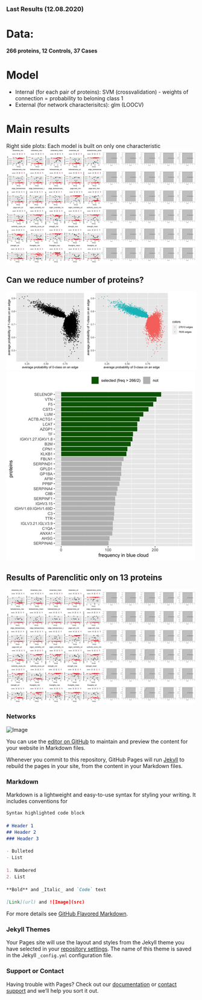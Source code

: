 ### Last Results (12.08.2020)
# Data: 
**266 proteins, 12 Controls, 37 Cases**
# Model
- Internal (for each pair of proteins): SVM (crossvalidation) - weights of connection = probability to beloning class 1
- External (for network characterisitcs): glm (LOOCV)
# Main results
Right side plots: Each model is built on only one characteristic
![Image](FINAL_FIG_FULL.jpg)
## Can we reduce number of proteins?
![Image](SELECT_EDGES.jpg)
![Image](BAR.jpg)
## Results of Parenclitic only on 13 proteins
![Image](FINAL_FIG_SMALL.jpg)
### Networks
![Image](NETWORKS.PNG)


You can use the [editor on GitHub](https://github.com/TatianaNazarenko/Parenclitic_Classification/edit/master/README.md) to maintain and preview the content for your website in Markdown files.

Whenever you commit to this repository, GitHub Pages will run [Jekyll](https://jekyllrb.com/) to rebuild the pages in your site, from the content in your Markdown files.

### Markdown

Markdown is a lightweight and easy-to-use syntax for styling your writing. It includes conventions for

```markdown
Syntax highlighted code block

# Header 1
## Header 2
### Header 3

- Bulleted
- List

1. Numbered
2. List

**Bold** and _Italic_ and `Code` text

[Link](url) and ![Image](src)
```

For more details see [GitHub Flavored Markdown](https://guides.github.com/features/mastering-markdown/).

### Jekyll Themes

Your Pages site will use the layout and styles from the Jekyll theme you have selected in your [repository settings](https://github.com/TatianaNazarenko/Parenclitic_Classification/settings). The name of this theme is saved in the Jekyll `_config.yml` configuration file.

### Support or Contact

Having trouble with Pages? Check out our [documentation](https://docs.github.com/categories/github-pages-basics/) or [contact support](https://github.com/contact) and we’ll help you sort it out.
